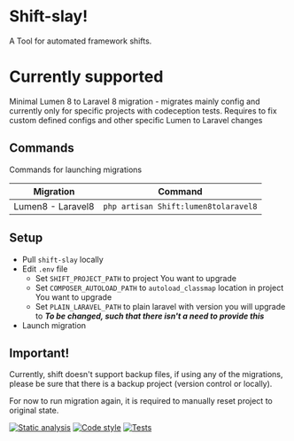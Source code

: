 # Shift-slay!

A Tool for automated framework shifts.


# Currently supported
Minimal Lumen 8 to Laravel 8 migration - migrates mainly config and currently only for specific projects with codeception tests. Requires to fix custom defined configs and other specific Lumen to Laravel changes



## Commands

Commands for launching migrations

|        Migration        |Command                        
|----------------|-------------------------------------|
|Lumen8 - Laravel8|`php artisan Shift:lumen8tolaravel8`         


## Setup

- Pull `shift-slay` locally
- Edit `.env` file
    -  Set `SHIFT_PROJECT_PATH` to project You want to upgrade
    - Set `COMPOSER_AUTOLOAD_PATH` to `autoload_classmap` location in project You want to upgrade
    - Set `PLAIN_LARAVEL_PATH` to plain laravel with version you will upgrade to ***To be changed, such that there isn't a need to provide this***
- Launch migration


## Important!
Currently, shift doesn't support backup files, if using any of the migrations, please be sure that there is a backup project (version control or locally).

For now to run migration again, it is required to manually reset project to original state.

[![Static analysis](https://github.com/MartinsRucevskis/shift-slay/actions/workflows/stan.yml/badge.svg)](https://github.com/MartinsRucevskis/shift-slay/actions/workflows/stan.yml)
[![Code style](https://github.com/MartinsRucevskis/shift-slay/actions/workflows/pint.yml/badge.svg)](https://github.com/MartinsRucevskis/shift-slay/actions/workflows/pint.yml)
[![Tests](https://github.com/MartinsRucevskis/shift-slay/actions/workflows/laravel.yml/badge.svg)](https://github.com/MartinsRucevskis/shift-slay/actions/workflows/laravel.yml)

